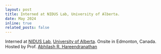 ```yaml
---
layout: post
title: Interned at NIDUS Lab, University of Alberta.
date: May 2024
inline: true
related_posts: false
---
```


Interned at <a href="https://www.nidusai.ca/">NIDUS Lab</a>, <a href="https://www.ualberta.ca/en/index.html">University of Alberta</a>. Onsite in Edmonton, Canada. Hosted by Prof. <a href="https://scholar.google.com/citations?user=qYunFOEAAAAJ&hl=en">Abhilash R. Hareendranathan</a>

